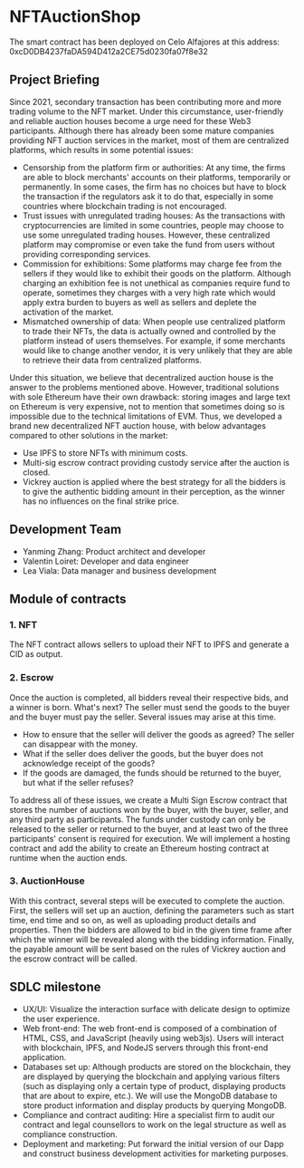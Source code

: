# NFTAuctionShop

The smart contract has been deployed on Celo Alfajores at this address: 0xcD0DB4237faDA594D412a2CE75d0230fa07f8e32

## Project Briefing

Since 2021, secondary transaction has been contributing more and more trading volume to the NFT market. Under this circumstance, user-friendly and reliable auction houses become a urge need for these Web3 participants. Although there has already been some mature companies providing NFT auction services in the market, most of them are centralized platforms, which results in some potential issues:

- Censorship from the platform firm or authorities: At any time, the firms are able to block merchants' accounts on their platforms, temporarily or permanently. In some cases, the firm has no choices but have to block the transaction if the regulators ask it to do that, especially in some countries where blockchain trading is not encouraged.
- Trust issues with unregulated trading houses: As the transactions with cryptocurrencies are limited in some countries, people may choose to use some unregulated trading houses. However, these centralized platform may compromise or even take the fund from users without providing corresponding services.
- Commission for exhibitions: Some platforms may charge fee from the sellers if they would like to exhibit their goods on the platform. Although charging an exhibition fee is not unethical as companies require fund to operate, sometimes they charges with a very high rate which would apply extra burden to buyers as well as sellers and deplete the activation of the market.
- Mismatched ownership of data: When people use centralized platform to trade their NFTs, the data is actually owned and controlled by the platform instead of users themselves. For example, if some merchants would like to change another vendor, it is very unlikely that they are able to retrieve their data from centralized platforms.

Under this situation, we believe that decentralized auction house is the answer to the problems mentioned above. However, traditional solutions with sole Ethereum have their own drawback: storing images and large text on Ethereum is very expensive, not to mention that sometimes doing so is impossible due to the technical limitations of EVM. Thus, we developed a brand new decentralized NFT auction house, with below advantages compared to other solutions in the market:

- Use IPFS to store NFTs with minimum costs.
- Multi-sig escrow contract providing custody service after the auction is closed.
- Vickrey auction is applied where the best strategy for all the bidders is to give the authentic bidding amount in their perception, as the winner has no influences on the final strike price.

## Development Team

- Yanming Zhang: Product architect and developer
- Valentin Loiret: Developer and data engineer
- Lea Viala: Data manager and business development

## Module of contracts

### 1. NFT

The NFT contract allows sellers to upload their NFT to IPFS and generate a CID as output.

### 2. Escrow

Once the auction is completed, all bidders reveal their respective bids, and a winner is born. What's next? The seller must send the goods to the buyer and the buyer must pay the seller. Several issues may arise at this time.

- How to ensure that the seller will deliver the goods as agreed? The seller can disappear with the money.
- What if the seller does deliver the goods, but the buyer does not acknowledge receipt of the goods?
- If the goods are damaged, the funds should be returned to the buyer, but what if the seller refuses?

To address all of these issues, we create a Multi Sign Escrow contract that stores the number of auctions won by the buyer, with the buyer, seller, and any third party as participants. The funds under custody can only be released to the seller or returned to the buyer, and at least two of the three participants' consent is required for execution. We will implement a hosting contract and add the ability to create an Ethereum hosting contract at runtime when the auction ends.

### 3. AuctionHouse

With this contract, several steps will be executed to complete the auction. First, the sellers will set up an auction, defining the parameters such as start time, end time and so on, as well as uploading product details and properties. Then the bidders are allowed to bid in the given time frame after which the winner will be revealed along with the bidding information. Finally, the payable amount will be sent based on the rules of Vickrey auction and the escrow contract will be called.

## SDLC milestone

- UX/UI: Visualize the interaction surface with delicate design to optimize the user experience.
- Web front-end: The web front-end is composed of a combination of HTML, CSS, and JavaScript (heavily using web3js). Users will interact with blockchain, IPFS, and NodeJS servers through this front-end application.
- Databases set up: Although products are stored on the blockchain, they are displayed by querying the blockchain and applying various filters (such as displaying only a certain type of product, displaying products that are about to expire, etc.). We will use the MongoDB database to store product information and display products by querying MongoDB.
- Compliance and contract auditing: Hire a specialist firm to audit our contract and legal counsellors to work on the legal structure as well as compliance construction.
- Deployment and marketing: Put forward the initial version of our Dapp and construct business development activities for marketing purposes.
